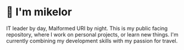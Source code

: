 # 👋 I'm mikelor 
IT leader by day, Malformed URI by night.
This is my public facing repository, where I work on personal projects, or learn new things. I'm currently combining my development skills with my passion for travel.
